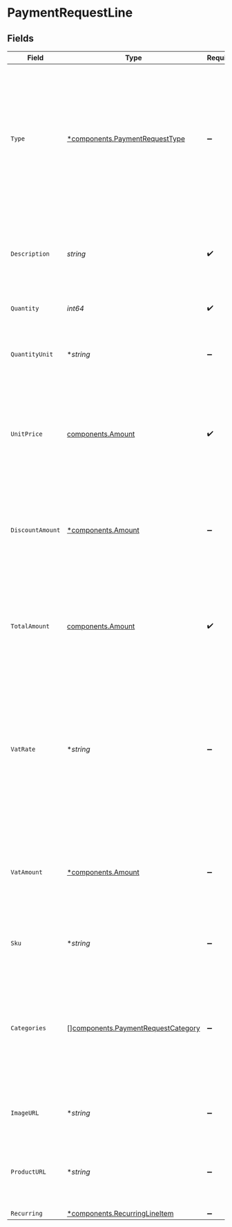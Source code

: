 # PaymentRequestLine


## Fields

| Field                                                                                                                                                                                          | Type                                                                                                                                                                                           | Required                                                                                                                                                                                       | Description                                                                                                                                                                                    | Example                                                                                                                                                                                        |
| ---------------------------------------------------------------------------------------------------------------------------------------------------------------------------------------------- | ---------------------------------------------------------------------------------------------------------------------------------------------------------------------------------------------- | ---------------------------------------------------------------------------------------------------------------------------------------------------------------------------------------------- | ---------------------------------------------------------------------------------------------------------------------------------------------------------------------------------------------- | ---------------------------------------------------------------------------------------------------------------------------------------------------------------------------------------------- |
| `Type`                                                                                                                                                                                         | [*components.PaymentRequestType](../../models/components/paymentrequesttype.md)                                                                                                                | :heavy_minus_sign:                                                                                                                                                                             | The type of product purchased. For example, a physical or a digital product.<br/><br/>The `tip` payment line type is not available when creating a payment.                                    | physical                                                                                                                                                                                       |
| `Description`                                                                                                                                                                                  | *string*                                                                                                                                                                                       | :heavy_check_mark:                                                                                                                                                                             | A description of the line item. For example *LEGO 4440 Forest Police Station*.                                                                                                                 | LEGO 4440 Forest Police Station                                                                                                                                                                |
| `Quantity`                                                                                                                                                                                     | *int64*                                                                                                                                                                                        | :heavy_check_mark:                                                                                                                                                                             | The number of items.                                                                                                                                                                           | 1                                                                                                                                                                                              |
| `QuantityUnit`                                                                                                                                                                                 | **string*                                                                                                                                                                                      | :heavy_minus_sign:                                                                                                                                                                             | The unit for the quantity. For example *pcs*, *kg*, or *cm*.                                                                                                                                   | pcs                                                                                                                                                                                            |
| `UnitPrice`                                                                                                                                                                                    | [components.Amount](../../models/components/amount.md)                                                                                                                                         | :heavy_check_mark:                                                                                                                                                                             | In v2 endpoints, monetary amounts are represented as objects with a `currency` and `value` field.                                                                                              |                                                                                                                                                                                                |
| `DiscountAmount`                                                                                                                                                                               | [*components.Amount](../../models/components/amount.md)                                                                                                                                        | :heavy_minus_sign:                                                                                                                                                                             | In v2 endpoints, monetary amounts are represented as objects with a `currency` and `value` field.                                                                                              |                                                                                                                                                                                                |
| `TotalAmount`                                                                                                                                                                                  | [components.Amount](../../models/components/amount.md)                                                                                                                                         | :heavy_check_mark:                                                                                                                                                                             | In v2 endpoints, monetary amounts are represented as objects with a `currency` and `value` field.                                                                                              |                                                                                                                                                                                                |
| `VatRate`                                                                                                                                                                                      | **string*                                                                                                                                                                                      | :heavy_minus_sign:                                                                                                                                                                             | The VAT rate applied to the line, for example `21.00` for 21%. The vatRate should be passed as a string and<br/>not as a float, to ensure the correct number of decimals are passed.           | 21.00                                                                                                                                                                                          |
| `VatAmount`                                                                                                                                                                                    | [*components.Amount](../../models/components/amount.md)                                                                                                                                        | :heavy_minus_sign:                                                                                                                                                                             | In v2 endpoints, monetary amounts are represented as objects with a `currency` and `value` field.                                                                                              |                                                                                                                                                                                                |
| `Sku`                                                                                                                                                                                          | **string*                                                                                                                                                                                      | :heavy_minus_sign:                                                                                                                                                                             | The SKU, EAN, ISBN or UPC of the product sold.                                                                                                                                                 | 9780241661628                                                                                                                                                                                  |
| `Categories`                                                                                                                                                                                   | [][components.PaymentRequestCategory](../../models/components/paymentrequestcategory.md)                                                                                                       | :heavy_minus_sign:                                                                                                                                                                             | An array with the voucher categories, in case of a line eligible for a voucher. See the<br/>[Integrating Vouchers](https://docs.mollie.com/docs/integrating-vouchers/) guide for more information. | [<br/>"meal",<br/>"eco"<br/>]                                                                                                                                                                  |
| `ImageURL`                                                                                                                                                                                     | **string*                                                                                                                                                                                      | :heavy_minus_sign:                                                                                                                                                                             | A link pointing to an image of the product sold.                                                                                                                                               | https://...                                                                                                                                                                                    |
| `ProductURL`                                                                                                                                                                                   | **string*                                                                                                                                                                                      | :heavy_minus_sign:                                                                                                                                                                             | A link pointing to the product page in your web shop of the product sold.                                                                                                                      | https://...                                                                                                                                                                                    |
| `Recurring`                                                                                                                                                                                    | [*components.RecurringLineItem](../../models/components/recurringlineitem.md)                                                                                                                  | :heavy_minus_sign:                                                                                                                                                                             | N/A                                                                                                                                                                                            |                                                                                                                                                                                                |